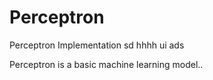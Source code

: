 # Perceptron
Perceptron Implementation 
sd
hhhh
ui ads


Perceptron is a basic machine learning model..
